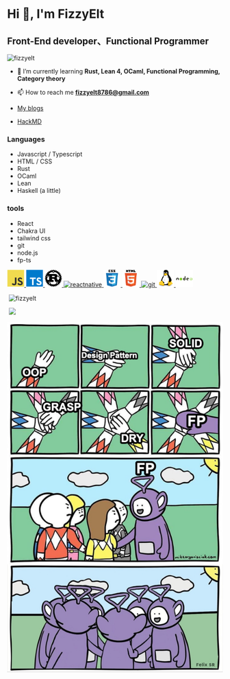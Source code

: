 # Hi 👋, I'm FizzyElt

## Front-End developer、Functional Programmer

<p align="left"> <img src="https://komarev.com/ghpvc/?username=fizzyelt&label=Profile%20views&color=0e75b6&style=flat" alt="fizzyelt" /> </p>

- 🌱 I’m currently learning **Rust, Lean 4, OCaml, Functional Programming, Category theory**

- 📫 How to reach me **fizzyelt8786@gmail.com**

- [My blogs](https://fizzyelt.github.io/)
- [HackMD](https://hackmd.io/@FizzyElt)

### Languages

- Javascript / Typescript
- HTML / CSS
- Rust
- OCaml
- Lean
- Haskell (a little)

### tools

- React
- Chakra UI
- tailwind css
- git
- node.js
- fp-ts

<p align="left">
<a href="https://developer.mozilla.org/en-US/docs/Web/JavaScript" target="_blank"> <img src="https://raw.githubusercontent.com/devicons/devicon/master/icons/javascript/javascript-original.svg" alt="javascript" width="40" height="40"/> </a> 
<a href="https://www.typescriptlang.org/" target="_blank"> <img src="https://raw.githubusercontent.com/devicons/devicon/master/icons/typescript/typescript-original.svg" alt="typescript" width="40" height="40"/> </a> 
<a href="https://www.rust-lang.org" target="_blank"> <img src="https://raw.githubusercontent.com/devicons/devicon/master/icons/rust/rust-plain.svg" alt="rust" width="40" height="40"/> </a> 
<a href="https://reactjs.org/" target="_blank"> 
<img src="https://reactnative.dev/img/header_logo.svg" alt="reactnative" width="40" height="40"/> 
</a>
<a href="https://www.w3schools.com/css/" target="_blank">
<img src="https://raw.githubusercontent.com/devicons/devicon/master/icons/css3/css3-original-wordmark.svg" alt="css3" width="40" height="40"/>
</a> 
<a href="https://www.w3.org/html/" target="_blank"> <img src="https://raw.githubusercontent.com/devicons/devicon/master/icons/html5/html5-original-wordmark.svg" alt="html5" width="40" height="40"/> </a> 
<a href="https://git-scm.com/" target="_blank"> <img src="https://www.vectorlogo.zone/logos/git-scm/git-scm-icon.svg" alt="git" width="40" height="40"/> </a>
<a href="https://www.linux.org/" target="_blank"> <img src="https://raw.githubusercontent.com/devicons/devicon/master/icons/linux/linux-original.svg" alt="linux" width="40" height="40"/> </a> 
<a href="https://nodejs.org" target="_blank"> <img src="https://raw.githubusercontent.com/devicons/devicon/master/icons/nodejs/nodejs-original-wordmark.svg" alt="nodejs" width="40" height="40"/> </a>  
</p>


<p>&nbsp;<img align="center" src="https://github-readme-stats.vercel.app/api?username=fizzyelt&show_icons=true&locale=en&theme=dark" alt="fizzyelt" /></p>

<p>&nbsp;<img src='https://github-readme-stats.vercel.app/api/top-langs/?username=FizzyElt&show_icons=true&layout=compact&title_color=FFFFFF&icon_color=F1C40F&text_color=ffffff&bg_color=074a5e'/>
</p>

![FP-meme](./FP-meme.png)
